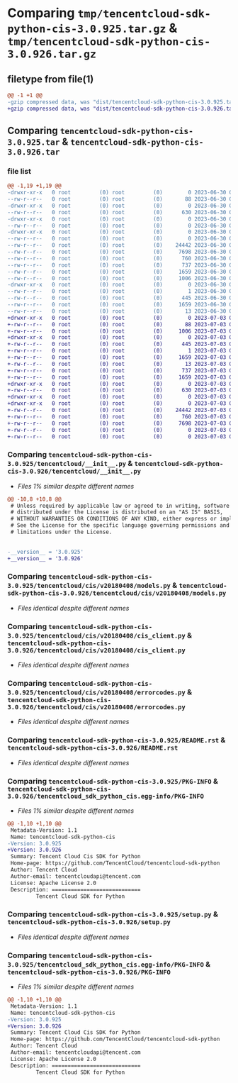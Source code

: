 # Comparing `tmp/tencentcloud-sdk-python-cis-3.0.925.tar.gz` & `tmp/tencentcloud-sdk-python-cis-3.0.926.tar.gz`

## filetype from file(1)

```diff
@@ -1 +1 @@
-gzip compressed data, was "dist/tencentcloud-sdk-python-cis-3.0.925.tar", last modified: Fri Jun 30 02:03:26 2023, max compression
+gzip compressed data, was "dist/tencentcloud-sdk-python-cis-3.0.926.tar", last modified: Mon Jul  3 00:22:18 2023, max compression
```

## Comparing `tencentcloud-sdk-python-cis-3.0.925.tar` & `tencentcloud-sdk-python-cis-3.0.926.tar`

### file list

```diff
@@ -1,19 +1,19 @@
-drwxr-xr-x   0 root         (0) root         (0)        0 2023-06-30 02:03:26.000000 tencentcloud-sdk-python-cis-3.0.925/
--rw-r--r--   0 root         (0) root         (0)       88 2023-06-30 02:03:26.000000 tencentcloud-sdk-python-cis-3.0.925/setup.cfg
-drwxr-xr-x   0 root         (0) root         (0)        0 2023-06-30 02:03:26.000000 tencentcloud-sdk-python-cis-3.0.925/tencentcloud/
--rw-r--r--   0 root         (0) root         (0)      630 2023-06-30 02:03:26.000000 tencentcloud-sdk-python-cis-3.0.925/tencentcloud/__init__.py
-drwxr-xr-x   0 root         (0) root         (0)        0 2023-06-30 02:03:26.000000 tencentcloud-sdk-python-cis-3.0.925/tencentcloud/cis/
--rw-r--r--   0 root         (0) root         (0)        0 2023-06-30 02:03:26.000000 tencentcloud-sdk-python-cis-3.0.925/tencentcloud/cis/__init__.py
-drwxr-xr-x   0 root         (0) root         (0)        0 2023-06-30 02:03:26.000000 tencentcloud-sdk-python-cis-3.0.925/tencentcloud/cis/v20180408/
--rw-r--r--   0 root         (0) root         (0)        0 2023-06-30 02:03:26.000000 tencentcloud-sdk-python-cis-3.0.925/tencentcloud/cis/v20180408/__init__.py
--rw-r--r--   0 root         (0) root         (0)    24442 2023-06-30 02:03:26.000000 tencentcloud-sdk-python-cis-3.0.925/tencentcloud/cis/v20180408/models.py
--rw-r--r--   0 root         (0) root         (0)     7698 2023-06-30 02:03:26.000000 tencentcloud-sdk-python-cis-3.0.925/tencentcloud/cis/v20180408/cis_client.py
--rw-r--r--   0 root         (0) root         (0)      760 2023-06-30 02:03:26.000000 tencentcloud-sdk-python-cis-3.0.925/tencentcloud/cis/v20180408/errorcodes.py
--rw-r--r--   0 root         (0) root         (0)      737 2023-06-30 02:03:26.000000 tencentcloud-sdk-python-cis-3.0.925/README.rst
--rw-r--r--   0 root         (0) root         (0)     1659 2023-06-30 02:03:26.000000 tencentcloud-sdk-python-cis-3.0.925/PKG-INFO
--rw-r--r--   0 root         (0) root         (0)     1006 2023-06-30 02:03:26.000000 tencentcloud-sdk-python-cis-3.0.925/setup.py
-drwxr-xr-x   0 root         (0) root         (0)        0 2023-06-30 02:03:26.000000 tencentcloud-sdk-python-cis-3.0.925/tencentcloud_sdk_python_cis.egg-info/
--rw-r--r--   0 root         (0) root         (0)        1 2023-06-30 02:03:26.000000 tencentcloud-sdk-python-cis-3.0.925/tencentcloud_sdk_python_cis.egg-info/dependency_links.txt
--rw-r--r--   0 root         (0) root         (0)      445 2023-06-30 02:03:26.000000 tencentcloud-sdk-python-cis-3.0.925/tencentcloud_sdk_python_cis.egg-info/SOURCES.txt
--rw-r--r--   0 root         (0) root         (0)     1659 2023-06-30 02:03:26.000000 tencentcloud-sdk-python-cis-3.0.925/tencentcloud_sdk_python_cis.egg-info/PKG-INFO
--rw-r--r--   0 root         (0) root         (0)       13 2023-06-30 02:03:26.000000 tencentcloud-sdk-python-cis-3.0.925/tencentcloud_sdk_python_cis.egg-info/top_level.txt
+drwxr-xr-x   0 root         (0) root         (0)        0 2023-07-03 00:22:18.000000 tencentcloud-sdk-python-cis-3.0.926/
+-rw-r--r--   0 root         (0) root         (0)       88 2023-07-03 00:22:18.000000 tencentcloud-sdk-python-cis-3.0.926/setup.cfg
+-rw-r--r--   0 root         (0) root         (0)     1006 2023-07-03 00:22:18.000000 tencentcloud-sdk-python-cis-3.0.926/setup.py
+drwxr-xr-x   0 root         (0) root         (0)        0 2023-07-03 00:22:18.000000 tencentcloud-sdk-python-cis-3.0.926/tencentcloud_sdk_python_cis.egg-info/
+-rw-r--r--   0 root         (0) root         (0)      445 2023-07-03 00:22:18.000000 tencentcloud-sdk-python-cis-3.0.926/tencentcloud_sdk_python_cis.egg-info/SOURCES.txt
+-rw-r--r--   0 root         (0) root         (0)        1 2023-07-03 00:22:18.000000 tencentcloud-sdk-python-cis-3.0.926/tencentcloud_sdk_python_cis.egg-info/dependency_links.txt
+-rw-r--r--   0 root         (0) root         (0)     1659 2023-07-03 00:22:18.000000 tencentcloud-sdk-python-cis-3.0.926/tencentcloud_sdk_python_cis.egg-info/PKG-INFO
+-rw-r--r--   0 root         (0) root         (0)       13 2023-07-03 00:22:18.000000 tencentcloud-sdk-python-cis-3.0.926/tencentcloud_sdk_python_cis.egg-info/top_level.txt
+-rw-r--r--   0 root         (0) root         (0)      737 2023-07-03 00:22:18.000000 tencentcloud-sdk-python-cis-3.0.926/README.rst
+-rw-r--r--   0 root         (0) root         (0)     1659 2023-07-03 00:22:18.000000 tencentcloud-sdk-python-cis-3.0.926/PKG-INFO
+drwxr-xr-x   0 root         (0) root         (0)        0 2023-07-03 00:22:18.000000 tencentcloud-sdk-python-cis-3.0.926/tencentcloud/
+-rw-r--r--   0 root         (0) root         (0)      630 2023-07-03 00:22:18.000000 tencentcloud-sdk-python-cis-3.0.926/tencentcloud/__init__.py
+drwxr-xr-x   0 root         (0) root         (0)        0 2023-07-03 00:22:18.000000 tencentcloud-sdk-python-cis-3.0.926/tencentcloud/cis/
+drwxr-xr-x   0 root         (0) root         (0)        0 2023-07-03 00:22:18.000000 tencentcloud-sdk-python-cis-3.0.926/tencentcloud/cis/v20180408/
+-rw-r--r--   0 root         (0) root         (0)    24442 2023-07-03 00:22:18.000000 tencentcloud-sdk-python-cis-3.0.926/tencentcloud/cis/v20180408/models.py
+-rw-r--r--   0 root         (0) root         (0)      760 2023-07-03 00:22:18.000000 tencentcloud-sdk-python-cis-3.0.926/tencentcloud/cis/v20180408/errorcodes.py
+-rw-r--r--   0 root         (0) root         (0)     7698 2023-07-03 00:22:18.000000 tencentcloud-sdk-python-cis-3.0.926/tencentcloud/cis/v20180408/cis_client.py
+-rw-r--r--   0 root         (0) root         (0)        0 2023-07-03 00:22:18.000000 tencentcloud-sdk-python-cis-3.0.926/tencentcloud/cis/v20180408/__init__.py
+-rw-r--r--   0 root         (0) root         (0)        0 2023-07-03 00:22:18.000000 tencentcloud-sdk-python-cis-3.0.926/tencentcloud/cis/__init__.py
```

### Comparing `tencentcloud-sdk-python-cis-3.0.925/tencentcloud/__init__.py` & `tencentcloud-sdk-python-cis-3.0.926/tencentcloud/__init__.py`

 * *Files 1% similar despite different names*

```diff
@@ -10,8 +10,8 @@
 # Unless required by applicable law or agreed to in writing, software
 # distributed under the License is distributed on an "AS IS" BASIS,
 # WITHOUT WARRANTIES OR CONDITIONS OF ANY KIND, either express or implied.
 # See the License for the specific language governing permissions and
 # limitations under the License.
 
 
-__version__ = '3.0.925'
+__version__ = '3.0.926'
```

### Comparing `tencentcloud-sdk-python-cis-3.0.925/tencentcloud/cis/v20180408/models.py` & `tencentcloud-sdk-python-cis-3.0.926/tencentcloud/cis/v20180408/models.py`

 * *Files identical despite different names*

### Comparing `tencentcloud-sdk-python-cis-3.0.925/tencentcloud/cis/v20180408/cis_client.py` & `tencentcloud-sdk-python-cis-3.0.926/tencentcloud/cis/v20180408/cis_client.py`

 * *Files identical despite different names*

### Comparing `tencentcloud-sdk-python-cis-3.0.925/tencentcloud/cis/v20180408/errorcodes.py` & `tencentcloud-sdk-python-cis-3.0.926/tencentcloud/cis/v20180408/errorcodes.py`

 * *Files identical despite different names*

### Comparing `tencentcloud-sdk-python-cis-3.0.925/README.rst` & `tencentcloud-sdk-python-cis-3.0.926/README.rst`

 * *Files identical despite different names*

### Comparing `tencentcloud-sdk-python-cis-3.0.925/PKG-INFO` & `tencentcloud-sdk-python-cis-3.0.926/tencentcloud_sdk_python_cis.egg-info/PKG-INFO`

 * *Files 1% similar despite different names*

```diff
@@ -1,10 +1,10 @@
 Metadata-Version: 1.1
 Name: tencentcloud-sdk-python-cis
-Version: 3.0.925
+Version: 3.0.926
 Summary: Tencent Cloud Cis SDK for Python
 Home-page: https://github.com/TencentCloud/tencentcloud-sdk-python
 Author: Tencent Cloud
 Author-email: tencentcloudapi@tencent.com
 License: Apache License 2.0
 Description: ============================
         Tencent Cloud SDK for Python
```

### Comparing `tencentcloud-sdk-python-cis-3.0.925/setup.py` & `tencentcloud-sdk-python-cis-3.0.926/setup.py`

 * *Files identical despite different names*

### Comparing `tencentcloud-sdk-python-cis-3.0.925/tencentcloud_sdk_python_cis.egg-info/PKG-INFO` & `tencentcloud-sdk-python-cis-3.0.926/PKG-INFO`

 * *Files 1% similar despite different names*

```diff
@@ -1,10 +1,10 @@
 Metadata-Version: 1.1
 Name: tencentcloud-sdk-python-cis
-Version: 3.0.925
+Version: 3.0.926
 Summary: Tencent Cloud Cis SDK for Python
 Home-page: https://github.com/TencentCloud/tencentcloud-sdk-python
 Author: Tencent Cloud
 Author-email: tencentcloudapi@tencent.com
 License: Apache License 2.0
 Description: ============================
         Tencent Cloud SDK for Python
```

